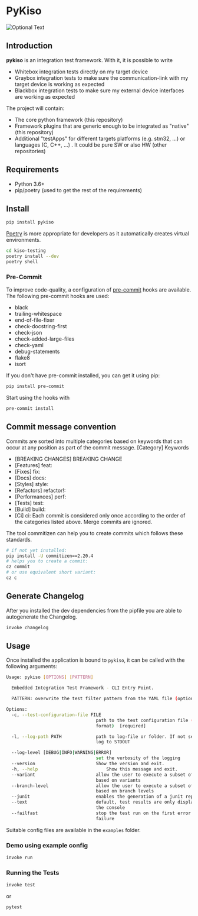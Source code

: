 # PyKiso

![Optional Text](./docs/images/pykiso_logo.png)

## Introduction ##

**pykiso** is an integration test framework. With it, it is possible to write
* Whitebox integration tests directly on my target device
* Graybox integration tests to make sure the communication-link with my target device is working as expected
* Blackbox integration tests to make sure my external device interfaces are working as expected

The project will contain:
* The core python framework (this repository)
* Framework plugins that are generic enough to be integrated as "native" (this repository)
* Additional "testApps" for different targets platforms (e.g. stm32, ...) or languages (C, C++, ...) . It could be pure SW or also HW (other repositories)

## Requirements ##

* Python 3.6+
* pip/poetry (used to get the rest of the requirements)

## Install ##

```bash
pip install pykiso
```

[Poetry](https://python-poetry.org/) is more appropriate for developers as it automatically creates virtual environments.

```bash
cd kiso-testing
poetry install --dev
poetry shell
```

### Pre-Commit

To improve code-quality, a configuration of [pre-commit](https://pre-commit.com/) hooks are available.
The following pre-commit hooks are used:

- black
- trailing-whitespace
- end-of-file-fixer
- check-docstring-first
- check-json
- check-added-large-files
- check-yaml
- debug-statements
- flake8
- isort

If you don't have pre-commit installed, you can get it using pip:

```bash
pip install pre-commit
```

Start using the hooks with

```bash
pre-commit install
```

## Commit message convention

Commits are sorted into multiple categories based on keywords that can occur at any position as part of the commit message.
[Category] Keywords
* [BREAKING CHANGES] BREAKING CHANGE
* [Features] feat:
* [Fixes] fix:
* [Docs] docs:
* [Styles] style:
* [Refactors] refactor!:
* [Performances] perf:
* [Tests] test:
* [Build] build:
* [Ci] ci:
Each commit is considered only once according to the order of the categories listed above. Merge commits are ignored.

The tool commitizen can help you to create commits which follows these standards.
```bash
# if not yet installed:
pip install -U commitizen==2.20.4
# helps you to create a commit:
cz commit
# or use equivalent short variant:
cz c
```

## Generate Changelog

After you installed the dev dependencies from the pipfile you are able to
autogenerate the Changelog.

```bash
invoke changelog
```

## Usage ##

Once installed the application is bound to `pykiso`, it can be called with the following arguments:

```bash
Usage: pykiso [OPTIONS] [PATTERN]

  Embedded Integration Test Framework - CLI Entry Point.

  PATTERN: overwrite the test filter pattern from the YAML file (optional)

Options:
  -c, --test-configuration-file FILE
                                  path to the test configuration file (in YAML
                                  format)  [required]

  -l, --log-path PATH             path to log-file or folder. If not set will
                                  log to STDOUT

  --log-level [DEBUG|INFO|WARNING|ERROR]
                                  set the verbosity of the logging
  --version                       Show the version and exit.
  -h, --help                          Show this message and exit.
  --variant                       allow the user to execute a subset of tests
                                  based on variants
  --branch-level                  allow the user to execute a subset of tests
                                  based on branch levels
  --junit                         enables the generation of a junit report
  --text                          default, test results are only displayed in
                                  the console
  --failfast                      stop the test run on the first error or
                                  failure
```

Suitable config files are available in the `examples` folder.

### Demo using example config ##

```bash
invoke run
```

### Running the Tests ##

```bash
invoke test
```

or

```bash
pytest
```
